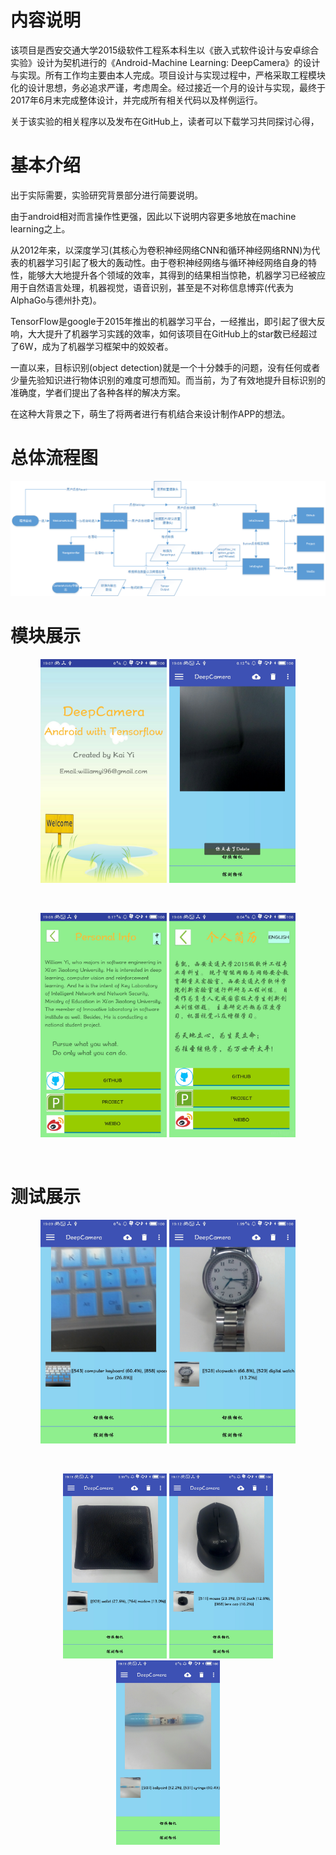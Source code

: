 # 内容说明

该项目是西安交通大学2015级软件工程系本科生以《嵌入式软件设计与安卓综合实验》设计为契机进行的《Android-Machine Learning: DeepCamera》的设计与实现。所有工作均主要由本人完成。项目设计与实现过程中，严格采取工程模块化的设计思想，务必追求严谨，考虑周全。经过接近一个月的设计与实现，最终于2017年6月末完成整体设计，并完成所有相关代码以及样例运行。

关于该实验的相关程序以及发布在GitHub上，读者可以下载学习共同探讨心得，

# 基本介绍

出于实际需要，实验研究背景部分进行简要说明。

由于android相对而言操作性更强，因此以下说明内容更多地放在machine learning之上。

从2012年来，以深度学习(其核心为卷积神经网络CNN和循环神经网络RNN)为代表的机器学习引起了极大的轰动性。由于卷积神经网络与循环神经网络自身的特性，能够大大地提升各个领域的效率，其得到的结果相当惊艳，机器学习已经被应用于自然语言处理，机器视觉，语音识别，甚至是不对称信息博弈(代表为AlphaGo与德州扑克)。

TensorFlow是google于2015年推出的机器学习平台，一经推出，即引起了很大反响，大大提升了机器学习实践的效率，如何该项目在GitHub上的star数已经超过了6W，成为了机器学习框架中的姣姣者。

一直以来，目标识别(object detection)就是一个十分棘手的问题，没有任何或者少量先验知识进行物体识别的难度可想而知。而当前，为了有效地提升目标识别的准确度，学者们提出了各种各样的解决方案。

在这种大背景之下，萌生了将两者进行有机结合来设计制作APP的想法。

# 总体流程图
![](./DeepCamerathesis/img/outline.png)

# 模块展示

<p align="center">
  <img src="./DeepCamerathesis/img/欢迎界面.png" width="40%" height="40%">
  <img src="./DeepCamerathesis/img/主界面.png" width="40%" height="40%"> 
</p>
<img 
<br>
<br>

<p align="center">
  <img src="./DeepCamerathesis/img/PersonalInfo.png" width="40%" height="40%">
  <img src="./DeepCamerathesis/img/个人简历界面.png" width="40%" height="40%"> 
</p>
<img 
<br>
<br>

# 测试展示
<p align="center">
  <img src="./DeepCamerathesis/img/test1.png" width="40%" height="40%">
  <img src="./DeepCamerathesis/img/test2.png" width="40%" height="40%"> 
</p>
<img 
<br>
<br>

<p align="center">
  <img src="./DeepCamerathesis/img/test3.png" width="33%" height="33%">
  <img src="./DeepCamerathesis/img/test4.png" width="33%" height="33%">
  <img src="./DeepCamerathesis/img/test5.png" width="33%" height="33%">
</p>
<img 
<br>
<br>
